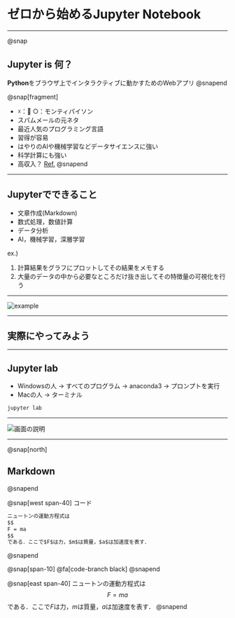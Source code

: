 # ゼロから始めるJupyter Notebook

---

@snap
## Jupyter is 何？

**Python**をブラウザ上でインタラクティブに動かすためのWebアプリ
@snapend

@snap[fragment]

+ ☓：🐍 ○：モンティパイソン
+ スパムメールの元ネタ
+ 最近人気のプログラミング言語
+ 習得が容易
+ はやりのAIや機械学習などデータサイエンスに強い
+ 科学計算にも強い
+ 高収入？ [Ref.](https://jp.stanby.com/media/programming_ranking2017/)
@snapend  


---

## Jupyterでできること

- 文章作成(Markdown)
- 数式処理，数値計算
- データ分析
- AI，機械学習，深層学習


ex.) 
1. 計算結果をグラフにプロットしてその結果をメモする
2. 大量のデータの中から必要なところだけ抜き出してその特徴量の可視化を行う

---
![example](url)

---

## 実際にやってみよう

---

## Jupyter lab

+ Windowsの人 → すべてのプログラム -> anaconda3 -> プロンプトを実行
+ Macの人 → ターミナル

```sh
jupyter lab
```

---

![画面の説明](url)

---

@snap[north]
## Markdown
@snapend

@snap[west span-40]
コード
```md
ニュートンの運動方程式は
$$
F = ma
$$
である．ここで$F$は力，$m$は質量，$a$は加速度を表す．
```
@snapend

@snap[span-10]
@fa[code-branch black]
@snapend

@snap[east span-40]
ニュートンの運動方程式は
$$
F = ma
$$
である．ここで$F$は力，$m$は質量，$a$は加速度を表す．
@snapend
